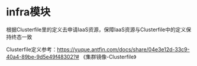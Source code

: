# infra模块

根据Clusterfile里的定义去申请IaaS资源，保障IaaS资源与Clusterfile中的定义保持终态一致

Clusterfile定义参考：https://yuque.antfin.com/docs/share/04e3e12d-33c9-40a4-89be-9d5e49f48302?# 《集群镜像-Clusterfile》
